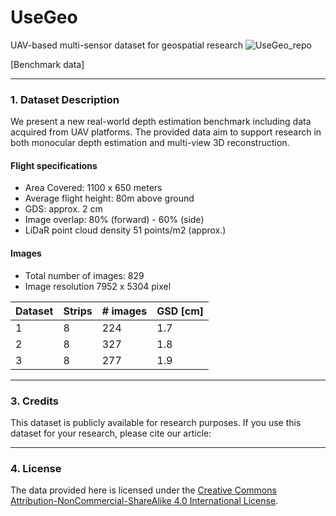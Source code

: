 # UseGeo
UAV-based multi-sensor dataset for geospatial research
![UseGeo_repo](https://user-images.githubusercontent.com/11046400/227237903-061cf8ae-d371-42fe-8e3b-74f2c8af9f48.png)

[Benchmark data]

_________________________________________________________________________
### 1. Dataset Description
We present a new real-world depth estimation benchmark including data acquired from UAV platforms.
The provided data aim to support research in both monocular depth estimation and multi-view 3D reconstruction.

#### Flight specifications

* Area Covered: 1100 x 650 meters
* Average flight height: 80m above ground
* GDS: approx. 2 cm
* Image overlap: 80% (forward) - 60% (side)
* LiDaR point cloud density 51 points/m2 (approx.)

#### Images
* Total number of images: 829
* Image resolution 7952 x 5304 pixel


|  Dataset | Strips  |  # images |  GSD [cm] |
|---|---|---|---|
|  1 | 8  |  224 |  1.7 |
|  2 |  8 | 327  |  1.8|
| 3  |  8 | 277  |  1.9|



_________________________________________________________________________
### 3. Credits
This dataset is publicly available for research purposes.
If you use this dataset for your research, please cite our article:

_________________________________________________________________________
### 4. License
The data provided here is licensed under the [Creative Commons Attribution-NonCommercial-ShareAlike 4.0 International License](https://creativecommons.org/licenses/by-nc-sa/4.0/).
